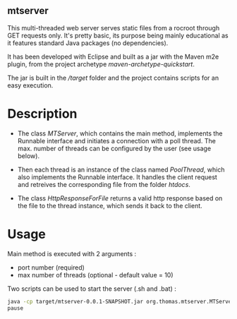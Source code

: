 ## mtserver

This multi-threaded web server serves static files from a rocroot through GET requests only.
It's pretty basic, its purpose being mainly educational as it features standard Java packages (no dependencies).

It has been developed with Eclipse and built as a jar with the Maven m2e plugin, from the project archetype *maven-archetype-quickstart*.

The jar is built in the */target* folder and the project contains scripts for an easy execution.


# Description

- The class *MTServer*, which contains the main method, implements the Runnable interface and initiates a connection with a poll thread. The max. number of threads can be configured by the user (see usage below).

- Then each thread is an instance of the class named *PoolThread*, which also implements the Runnable interface. It handles the client request and retreives the corresponding file from the folder *htdocs*.

- The class *HttpResponseForFile* returns a valid http response based on the file to the thread instance, which sends it back to the client.



# Usage

Main method is executed with 2 arguments :

- port number (required)
- max number of threads (optional - default value = 10)

Two scripts can be used to start the server (.sh and .bat) :

```sh
java -cp target/mtserver-0.0.1-SNAPSHOT.jar org.thomas.mtserver.MTServer 8082
pause
```

